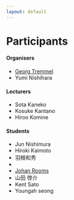 ```yaml
---
layout: default
---
```


# Participants

#### Organisers
- [Georg Tremmel](participants/georg/)
- Yumi Nishihara


####  Lecturers
- Sota Kaneko
- Kosuke Kantano
- Hiroo Komine

#### Students
- Jun Nishimura
- Hiroki Kaimoto
- 羽根和秀
- 
- [Johan Rooms](participants/johan/)
- 山田 啓介
- Kent Sato
- Youngah seong
